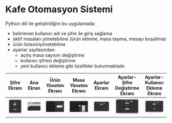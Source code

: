 # Kafe Otomasyon Sistemi
Python dili ile geliştirdiğim bu uygulamada:
- belirlenen kullanıcı adı ve şifre ile giriş sağlama
- aktif masaları yönetebilme (ürün ekleme, masa taşıma, masayı boşaltma)
- ürün listesiniyönetebilme
- ayarlar sayfasından:
  - açılış masa sayısını değiştirme
  - kullanıcı şifresi değiştirme
  - yeni kullanıcı ekleme
gibi özellikler bulunmaktadır.

| Şifre Ekranı | Ana Ekran | Ürün Yönetim Ekranı |  Masa Yönetim Ekranı |  Ayarlar Ekranı |  Ayarlar-Şifre Değiştirme Ekranı |  Ayarlar-Kullanıcı Ekleme Ekranı |
|     :---:      |     :---:      |     :---:      |     :---:      |     :---:      |     :---:      |     :---:      |
| ![image alt](https://github.com/brhnclk/Kafe-Otomasyon-Sistemi/blob/main/img/login.jpg?raw=true) | ![image alt](https://github.com/brhnclk/Kafe-Otomasyon-Sistemi/blob/main/img/home.jpg?raw=true) | ![image alt](https://github.com/brhnclk/Kafe-Otomasyon-Sistemi/blob/main/img/products.jpg?raw=true) | ![image alt](https://github.com/brhnclk/Kafe-Otomasyon-Sistemi/blob/main/img/table.jpg?raw=true) | ![image alt](https://github.com/brhnclk/Kafe-Otomasyon-Sistemi/blob/main/img/settings.jpg?raw=true) | ![image alt](https://github.com/brhnclk/Kafe-Otomasyon-Sistemi/blob/main/img/change_password.jpg?raw=true) | ![image alt](https://github.com/brhnclk/Kafe-Otomasyon-Sistemi/blob/main/img/new_user.jpg?raw=true) |
